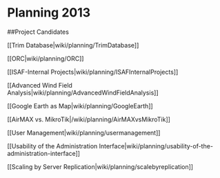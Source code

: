 # Planning 2013

##Project Candidates

[[Trim Database|wiki/planning/TrimDatabase]]

[[ORC|wiki/planning/ORC]]

[[ISAF-Internal Projects|wiki/planning/ISAFInternalProjects]]

[[Advanced Wind Field Analysis|wiki/planning/AdvancedWindFieldAnalysis]]

[[Google Earth as Map|wiki/planning/GoogleEarth]]

[[AirMAX vs. MikroTik|/wiki/planning/AirMAXvsMikroTik]]

[[User Management|wiki/planning/usermanagement]]

[[Usability of the Administration Interface|wiki/planning/usability-of-the-administration-interface]]

[[Scaling by Server Replication|wiki/planning/scalebyreplication]]